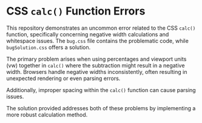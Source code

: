 # CSS `calc()` Function Errors

This repository demonstrates an uncommon error related to the CSS `calc()` function, specifically concerning negative width calculations and whitespace issues.  The `bug.css` file contains the problematic code, while `bugSolution.css` offers a solution.

The primary problem arises when using percentages and viewport units (vw) together in `calc()` where the subtraction might result in a negative width. Browsers handle negative widths inconsistently, often resulting in unexpected rendering or even parsing errors.

Additionally, improper spacing within the `calc()` function can cause parsing issues.

The solution provided addresses both of these problems by implementing a more robust calculation method. 